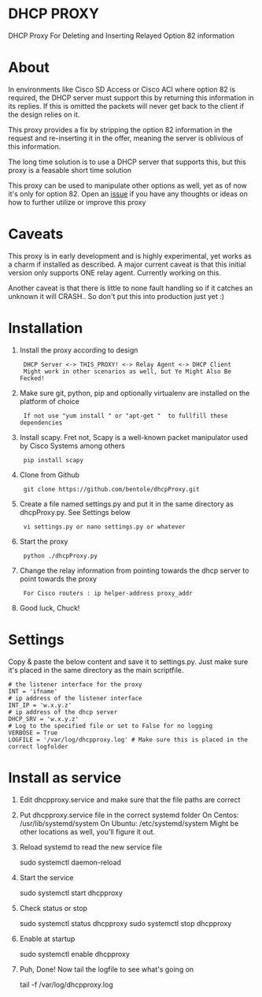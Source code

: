 # DHCP PROXY

DHCP Proxy For Deleting and Inserting Relayed Option 82 information

# About

In environments like Cisco SD Access or Cisco ACI where option 82 is required, the DHCP server must support this by 
returning this information in its replies. If this is omitted the packets will never get back
to the client if the design relies on it.

This proxy provides a fix by stripping the option 82 information in the request and
re-inserting it in the offer, meaning the server is oblivious of this information.

The long time solution is to use a DHCP server that supports this, but 
this proxy is a feasable short time solution

This proxy can be used to manipulate other options as well, yet as of now it's only for option 82.
Open an [issue](https://github.com/bentole/dhcpProxy/issues) if you have any thoughts or ideas on how to 
further utilize or improve this proxy

# Caveats

This proxy is in early development and is highly experimental, yet works as a charm if installed as described.
A major current caveat is that this initial version only supports ONE relay agent. Currently working on this.

Another caveat is that there is little to none fault handling so if it catches an unknown it will CRASH.. So don't put this into production just yet :)


# Installation

1. Install the proxy according to design

		DHCP Server <-> THIS_PROXY! <-> Relay Agent <-> DHCP Client
		Might work in other scenarios as well, but Ye Might Also Be Fecked!

2. Make sure git, python, pip and optionally virtualenv are installed on the platform of choice

		If not use "yum install " or "apt-get "  to fullfill these dependencies

3. Install scapy. Fret not, Scapy is a well-known packet manipulator used by Cisco Systems among others

		pip install scapy
		
4. Clone from Github

		git clone https://github.com/bentole/dhcpProxy.git

5. Create a file named settings.py and put it in the same directory as dhcpProxy.py. See Settings below

		vi settings.py or nano settings.py or whatever

6. Start the proxy

		python ./dhcpProxy.py
		
7. Change the relay information from pointing towards the dhcp server to point towards the proxy

		For Cisco routers : ip helper-address proxy_addr

8. Good luck, Chuck!

# Settings

Copy & paste the below content and save it to settings.py. Just make sure it's placed in the same directory as the main scriptfile.

```
# the listener interface for the proxy
INT = 'ifname' 
# ip address of the listener interface
INT_IP = 'w.x.y.z' 
# ip address of the dhcp server
DHCP_SRV = 'w.x.y.z' 
# Log to the specified file or set to False for no logging
VERBOSE = True
LOGFILE = '/var/log/dhcpproxy.log' # Make sure this is placed in the correct logfolder
```
# Install as service

1. Edit dhcpproxy.service and make sure that the file paths are correct
2. Put dhcpproxy.service file in the correct systemd folder
	On Centos: /usr/lib/systemd/system
	On Ubuntu: /etc/systemd/system
	Might be other locations as well, you'll figure it out.
3. Reload systemd to read the new service file

	sudo systemctl daemon-reload
	
4. Start the service

	sudo systemctl start dhcpproxy
	
5. Check status or stop

	sudo systemctl status dhcpproxy
	sudo systemctl stop dhcpproxy
	
6. Enable at startup

	sudo systemctl enable dhcpproxy
	
7. Puh, Done! Now tail the logfile to see what's going on

	tail -f /var/log/dhcpproxy.log
